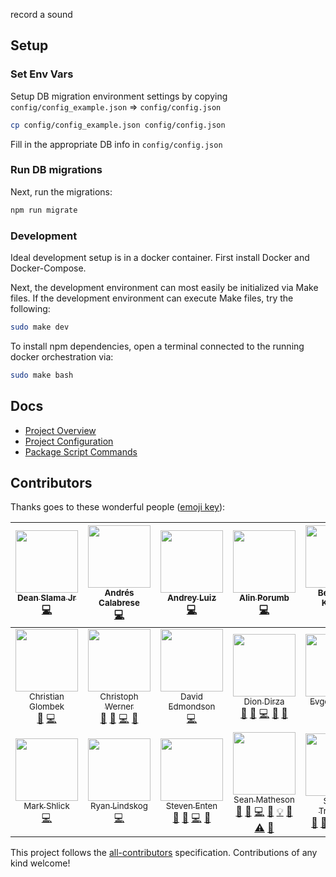record a sound

## Setup

### Set Env Vars

Setup DB migration environment settings by copying `config/config_example.json` => `config/config.json`
```bash
cp config/config_example.json config/config.json
```

Fill in the appropriate DB info in `config/config.json`

### Run DB migrations

Next, run the migrations:
```bash
npm run migrate
```

### Development

Ideal development setup is in a docker container. First install Docker and Docker-Compose.

Next, the development environment can most easily be initialized via Make files. If the development environment can execute Make files, try the following:

```bash
sudo make dev
```

To install npm dependencies, open a terminal connected to the running docker orchestration via:

```bash
sudo make bash
```

## Docs

 - [Project Overview](/internal/docs/PROJECT_OVERVIEW.md)
 - [Project Configuration](/internal/docs/PROJECT_CONFIG.md)
 - [Package Script Commands](/internal/docs/PKG_SCRIPTS.md)

## Contributors

Thanks goes to these wonderful people ([emoji key](https://github.com/kentcdodds/all-contributors#emoji-key)):

<!-- ALL-CONTRIBUTORS-LIST:START - Do not remove or modify this section -->
| [<img src="https://avatars3.githubusercontent.com/u/7927187?v=3" width="100px;"/><br /><sub>Dean Slama Jr</sub>](https://github.com/deanslamajr)<br />[💻](https://github.com/deanslamajr/trakta.co/commits?author=deanslamajr "Code") | [<img src="https://avatars3.githubusercontent.com/u/243161?v=3" width="100px;"/><br /><sub>Andrés Calabrese</sub>](https://github.com/aoc)<br />[💻](https://github.com/deanslamajr/trakta.co/commits?author=aoc "Code") | [<img src="https://avatars3.githubusercontent.com/u/1965897?v=3" width="100px;"/><br /><sub>Andrey Luiz</sub>](https://andreyluiz.github.io/)<br />[💻](https://github.com/deanslamajr/trakta.co/commits?author=andreyluiz "Code") | [<img src="https://avatars3.githubusercontent.com/u/3148205?v=3" width="100px;"/><br /><sub>Alin Porumb</sub>](https://github.com/alinporumb)<br />[💻](https://github.com/deanslamajr/trakta.co/commits?author=alinporumb "Code") | [<img src="https://avatars0.githubusercontent.com/u/4349324?v=3" width="100px;"/><br /><sub>Benjamin Kniffler</sub>](https://github.com/bkniffler)<br />[💻](https://github.com/deanslamajr/trakta.co/commits?author=bkniffler "Code") | [<img src="https://avatars0.githubusercontent.com/u/180773?v=3" width="100px;"/><br /><sub>Birkir Rafn Guðjónsson</sub>](https://medium.com/@birkir.gudjonsson)<br />[💬](#question-birkir "Answering Questions") [🐛](https://github.com/deanslamajr/trakta.co/issues?q=author%3Abirkir "Bug reports") [💻](https://github.com/deanslamajr/trakta.co/commits?author=birkir "Code") [👀](#review-birkir "Reviewed Pull Requests") | [<img src="https://avatars0.githubusercontent.com/u/2063102?v=3" width="100px;"/><br /><sub>Carson Perrotti</sub>](http://carsonperrotti.com)<br />[💬](#question-carsonperrotti "Answering Questions") [💻](https://github.com/deanslamajr/trakta.co/commits?author=carsonperrotti "Code") [📖](https://github.com/deanslamajr/trakta.co/commits?author=carsonperrotti "Documentation") [👀](#review-carsonperrotti "Reviewed Pull Requests") |
| :---: | :---: | :---: | :---: | :---: | :---: | :---: |
| [<img src="https://avatars1.githubusercontent.com/u/13365531?v=3" width="100px;"/><br /><sub>Christian Glombek</sub>](https://github.com/LorbusChris)<br />[🐛](https://github.com/deanslamajr/trakta.co/issues?q=author%3ALorbusChris "Bug reports") [💻](https://github.com/deanslamajr/trakta.co/commits?author=LorbusChris "Code") | [<img src="https://avatars3.githubusercontent.com/u/603683?v=3" width="100px;"/><br /><sub>Christoph Werner</sub>](https://twitter.com/code_punkt)<br />[💬](#question-codepunkt "Answering Questions") [🐛](https://github.com/deanslamajr/trakta.co/issues?q=author%3Acodepunkt "Bug reports") [💻](https://github.com/deanslamajr/trakta.co/commits?author=codepunkt "Code") [👀](#review-codepunkt "Reviewed Pull Requests") | [<img src="https://avatars0.githubusercontent.com/u/1399894?v=3" width="100px;"/><br /><sub>David Edmondson</sub>](https://github.com/threehams)<br />[💻](https://github.com/deanslamajr/trakta.co/commits?author=threehams "Code") | [<img src="https://avatars0.githubusercontent.com/u/10954870?v=3" width="100px;"/><br /><sub>Dion Dirza</sub>](https://github.com/diondirza)<br />[💬](#question-diondirza "Answering Questions") [🐛](https://github.com/deanslamajr/trakta.co/issues?q=author%3Adiondirza "Bug reports") [💻](https://github.com/deanslamajr/trakta.co/commits?author=diondirza "Code") [📖](https://github.com/deanslamajr/trakta.co/commits?author=diondirza "Documentation") [👀](#review-diondirza "Reviewed Pull Requests") | [<img src="https://avatars0.githubusercontent.com/u/254095?v=3" width="100px;"/><br /><sub>Evgeny Boxer</sub>](https://github.com/evgenyboxer)<br />[🐛](https://github.com/deanslamajr/trakta.co/issues?q=author%3Aevgenyboxer "Bug reports") [💻](https://github.com/deanslamajr/trakta.co/commits?author=evgenyboxer "Code") | [<img src="https://avatars2.githubusercontent.com/u/191304?v=3" width="100px;"/><br /><sub>Joe Kohlmann</sub>](http://kohlmannj.com)<br />[🐛](https://github.com/deanslamajr/trakta.co/issues?q=author%3Akohlmannj "Bug reports") [💻](https://github.com/deanslamajr/trakta.co/commits?author=kohlmannj "Code") | [<img src="https://avatars2.githubusercontent.com/u/24992?v=3" width="100px;"/><br /><sub>Lucian Lature</sub>](https://www.linkedin.com/in/lucianlature/)<br />[🐛](https://github.com/deanslamajr/trakta.co/issues?q=author%3Alucianlature "Bug reports") [💻](https://github.com/deanslamajr/trakta.co/commits?author=lucianlature "Code") [👀](#review-lucianlature "Reviewed Pull Requests") |
| [<img src="https://avatars1.githubusercontent.com/u/1624703?v=3" width="100px;"/><br /><sub>Mark Shlick</sub>](https://github.com/markshlick)<br />[💻](https://github.com/deanslamajr/trakta.co/commits?author=markshlick "Code") | [<img src="https://avatars1.githubusercontent.com/u/7436773?v=3" width="100px;"/><br /><sub>Ryan Lindskog</sub>](https://www.RyanLindskog.com/)<br />[💻](https://github.com/deanslamajr/trakta.co/commits?author=rlindskog "Code") | [<img src="https://avatars1.githubusercontent.com/u/977713?v=3" width="100px;"/><br /><sub>Steven Enten</sub>](http://enten.fr)<br />[💬](#question-enten "Answering Questions") [🐛](https://github.com/deanslamajr/trakta.co/issues?q=author%3Aenten "Bug reports") [💻](https://github.com/deanslamajr/trakta.co/commits?author=enten "Code") [👀](#review-enten "Reviewed Pull Requests") | [<img src="https://avatars1.githubusercontent.com/u/12164768?v=3" width="100px;"/><br /><sub>Sean Matheson</sub>](http://www.ctrlplusb.com)<br />[💬](#question-ctrlplusb "Answering Questions") [🐛](https://github.com/deanslamajr/trakta.co/issues?q=author%3Actrlplusb "Bug reports") [💻](https://github.com/deanslamajr/trakta.co/commits?author=ctrlplusb "Code") [📖](https://github.com/deanslamajr/trakta.co/commits?author=ctrlplusb "Documentation") [💡](#example-ctrlplusb "Examples") [👀](#review-ctrlplusb "Reviewed Pull Requests") [⚠️](https://github.com/deanslamajr/trakta.co/commits?author=ctrlplusb "Tests") [🔧](#tool-ctrlplusb "Tools") | [<img src="https://avatars0.githubusercontent.com/u/6218853?v=3" width="100px;"/><br /><sub>Steven Truesdell</sub>](https://steventruesdell.com)<br />[💬](#question-strues "Answering Questions") [🐛](https://github.com/deanslamajr/trakta.co/issues?q=author%3Astrues "Bug reports") [💻](https://github.com/deanslamajr/trakta.co/commits?author=strues "Code") [📖](https://github.com/deanslamajr/trakta.co/commits?author=strues "Documentation") [⚠️](https://github.com/deanslamajr/trakta.co/commits?author=strues "Tests") | [<img src="https://avatars0.githubusercontent.com/u/10552487?v=3" width="100px;"/><br /><sub>Thomas Leitgeb</sub>](https://twitter.com/_datoml)<br />[🐛](https://github.com/deanslamajr/trakta.co/issues?q=author%3Adatoml "Bug reports") [💻](https://github.com/deanslamajr/trakta.co/commits?author=datoml "Code") | [<img src="https://avatars0.githubusercontent.com/u/595711?v=3" width="100px;"/><br /><sub>Tyler Nieman</sub>](http://tsnieman.net/)<br />[💻](https://github.com/deanslamajr/trakta.co/commits?author=tsnieman "Code") |
<!-- ALL-CONTRIBUTORS-LIST:END -->

This project follows the [all-contributors](https://github.com/kentcdodds/all-contributors) specification. Contributions of any kind welcome!
